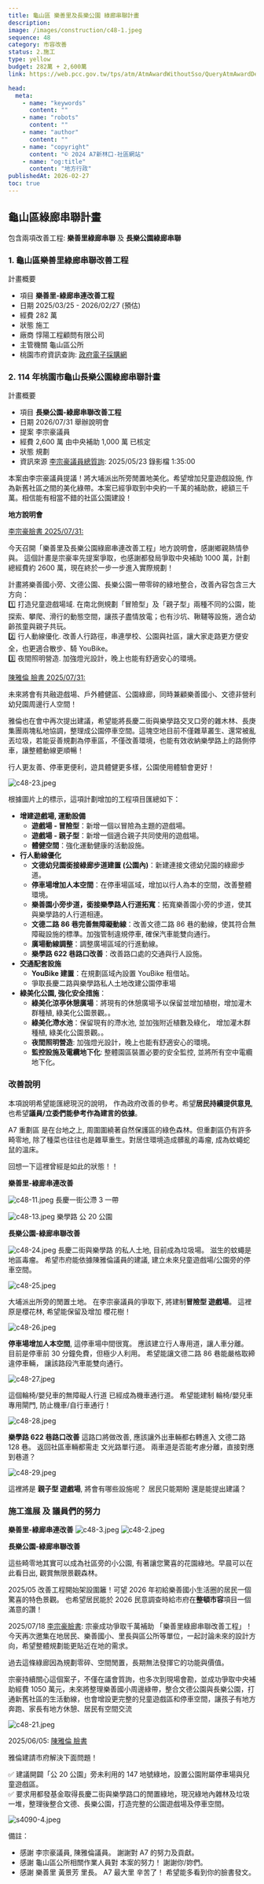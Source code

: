 ```yaml
---
title: 龜山區 樂善里及長樂公園 綠廊串聯計畫
description:
image: /images/construction/c48-1.jpeg
sequence: 48
category: 市容改善
status: 2.施工
type: yellow
budget: 282萬 + 2,600萬
link: https://web.pcc.gov.tw/tps/atm/AtmAwardWithoutSso/QueryAtmAwardDetail?pkAtmMain=NzA4Mzg1MDU%3D&fbclid=IwY2xjawKdH5BleHRuA2FlbQIxMABicmlkETF1VE1OV2JpSHlBcGtnc0FvAR4Iypwnv0xWgXCI7APxDv0iKI9FmOD5wSu57Qb95HdUuNNILkz7j7TZfCDqkQ_aem_ejqswEBZsjcZKq45ZYziQQ

head:
  meta:
    - name: "keywords"
      content: ""
    - name: "robots"
      content: ""
    - name: "author"
      content: ""
    - name: "copyright"
      content: "© 2024 A7新林口-社區網站"
    - name: "og:title"
      content: "地方行政"
publishedAt: 2026-02-27
toc: true
---
```


## 龜山區綠廊串聯計畫

包含兩項改善工程: **樂善里綠廊串聯** 及 **長樂公園綠廊串聯**

### 1. 龜山區樂善里綠廊串聯改善工程

計畫概要

- 項目 **樂善里-綠廊串連改善工程**
- 日期 2025/03/25 - 2026/02/27 (預估)
- 經費 282 萬
- 狀態 施工
- 廠商 惇陽工程顧問有限公司
- 主管機關 龜山區公所
- 桃園市府資訊查詢: <a href="https://web.pcc.gov.tw/tps/atm/AtmAwardWithoutSso/QueryAtmAwardDetail?pkAtmMain=NzA4Mzg1MDU%3D&fbclid=IwY2xjawKdH5BleHRuA2FlbQIxMABicmlkETF1VE1OV2JpSHlBcGtnc0FvAR4Iypwnv0xWgXCI7APxDv0iKI9FmOD5wSu57Qb95HdUuNNILkz7j7TZfCDqkQ_aem_ejqswEBZsjcZKq45ZYziQQ">政府電子採購網</a>

### 2. 114 年桃園市龜山長樂公園綠廊串聯計畫

計畫概要

- 項目 **長樂公園-綠廊串聯改善工程**
- 日期 2026/07/31 舉辦說明會
- 提案 李宗豪議員
- 經費 2,600 萬 由中央補助 1,000 萬 已核定
- 狀態 規劃
- 資訊來源 <a href="https://www.tycc.gov.tw/tc/LiveVideo/video_in.aspx?id=1064">李宗豪議員總質詢</a>: 2025/05/23 錄影檔 1:35:00

本案由李宗豪議員提議！將大埔派出所旁閒置地美化。希望增加兒童遊戲設施, 作為新舊社區之間的美化綠帶。本案已經爭取到中央約一千萬的補助款，總額三千萬。相信能有相當不錯的社區公園建設！

**地方說明會**

<a href="https://www.facebook.com/share/p/1AvCHrs7kj/">李宗豪臉書 2025/07/31:</a>

今天召開「樂善里及長樂公園綠廊串連改善工程」地方說明會，感謝鄉親熱情參與。
這個計畫是宗豪率先提案爭取，也感謝都發局爭取中央補助 1000 萬，計劃總經費約 2600 萬，現在終於一步一步進入實際規劃！

計畫將樂善國小旁、文德公園、長樂公園一帶零碎的綠地整合，改善內容包含三大方向：  
1️⃣ 打造兒童遊戲場域.
在南北側規劃「冒險型」及「親子型」兩種不同的公園，能探索、攀爬、滑行的動態空間，讓孩子盡情放電；也有沙坑、鞦韆等設施，適合幼齡孩童與親子共玩。  
2️⃣ 行人動線優化.
改善人行路徑，串連學校、公園與社區，讓大家走路更方便安全，也更適合散步、騎 YouBike。  
3️⃣ 夜間照明營造.
加強燈光設計，晚上也能有舒適安心的環境。

<a href="https://www.facebook.com/share/p/174NEPQyuW/">陳雅倫 臉書 2025/07/31:</a>

未來將會有共融遊戲場、戶外體健區、公園綠廊，同時兼顧樂善國小、文德非營利幼兒園周邊行人空間！

雅倫也在會中再次提出建議，希望能將長慶二街與樂學路交叉口旁的雜木林、長庚集團兩塊私地協調，整理成公園停車空間。這塊空地目前不僅雜草叢生、還常被亂丟垃圾，若能妥善規劃為停車區，不僅改善環境，也能有效收納樂學路上的路側停車，讓整體動線更順暢！

行人更友善、停車更便利，遊具體健更多樣，公園使用體驗會更好！

![c48-23.jpeg](/images/construction/c48-23.jpeg)

根據圖片上的標示，這項計劃增加的工程項目匯總如下：

- **增建遊戲場, 運動設備**
  - **遊戲場 \- 冒險型**：新增一個以冒險為主題的遊戲場。
  - **遊戲場 \- 親子型**：新增一個適合親子共同使用的遊戲場。
  - **體健空間**：強化運動健康的活動設施。
- **行人動線優化**
  - **文德幼兒園銜接綠廊步道建置 (公園內)**：新建連接文德幼兒園的綠廊步道。
  - **停車場增加人本空間**：在停車場區域，增加以行人為本的空間，改善整體環境。
  - **樂善園小旁步道，銜接樂學路人行道拓寬**：拓寬樂善園小旁的步道，使其與樂學路的人行道相連。
  - **文德二路 86 巷完善無障礙動線**：改善文德二路 86 巷的動線，使其符合無障礙設施的標準。加強管制違規停車, 確保汽車能雙向通行。
  - **廣場動線調整**：調整廣場區域的行進動線。
  - **樂學路 622 巷路口改善**：改善路口處的交通與行人設施。
- **交通配套設施**
  - **YouBike 建置**：在規劃區域內設置 YouBike 租借站。
  - 爭取長慶二路與樂學路私人土地改建公園停車場
- **綠美化公園, 強化安全措施**：
  - **綠美化涼亭休憩廣場**：將現有的休憩廣場予以保留並增加植樹，增加灌木群種植, 綠美化公園景觀。。
  - **綠美化滯水池**：保留現有的滯水池, 並加強附近植數及綠化， 增加灌木群種植, 綠美化公園景觀。。
  - **夜間照明營造**: 加強燈光設計，晚上也能有舒適安心的環境。
  - **監控設施及電纜地下化**: 整體園區裝置必要的安全監控, 並將所有空中電纜地下化。

### 改善說明

本項說明希望能匯總現況的說明， 作為政府改善的參考。希望**居民持續提供意見**, 也希望**議員/立委們能參考作為建言的依據**。

A7 重劃區 是在台地之上, 周圍圍繞著自然保護區的綠色森林。但重劃區仍有許多畸零地, 除了種菜也往往也是雜草重生。對居住環境造成髒亂的毒瘤, 成為蚊蠅蛇鼠的溫床。

回想一下這裡曾經是如此的狀態！！

**樂善里-綠廊串連改善**

![c48-11.jpeg](/images/construction/c48-11.jpeg)
長慶一街公滯 3 一帶

![c48-13.jpeg](/images/construction/c48-13.jpeg)
樂學路 公 20 公園

**長樂公園-綠廊串聯改善**

![c48-24.jpeg](/images/construction/c48-24.jpeg)
長慶二街與樂學路 的私人土地, 目前成為垃圾場。 滋生的蚊蠅是地區毒瘤。 希望市府能依據陳雅倫議員的建議, 建立未來兒童遊戲場/公園旁的停車空間。

![c48-25.jpeg](/images/construction/c48-25.jpeg)

大埔派出所旁的閒置土地。 在李宗豪議員的爭取下, 將建制**冒險型 遊戲場**。 這裡原是櫻花林, 希望能保留及增加 櫻花樹！

![c48-26.jpeg](/images/construction/c48-26.jpeg)

**停車場增加人本空間**, 這停車場中間很寬。 應該建立行人專用道，讓人車分離。 目前是停車前 30 分鐘免費，但極少人利用。 希望能讓文德二路 86 巷能嚴格取締違停車輛， 讓該路段汽車能雙向通行。

![c48-27.jpeg](/images/construction/c48-27.jpeg)

這個輪椅/嬰兒車的無障礙人行道 已經成為機車通行道。 希望能建制 輪椅/嬰兒車專用閘門, 防止機車/自行車通行！

![c48-28.jpeg](/images/construction/c48-28.jpeg)

**樂學路 622 巷路口改善** 這路口將做改善, 應該讓外出車輛都右轉進入 文德二路 128 巷。 返回社區車輛都需走 文光路單行道。 兩車道是否能考慮分離，直接對應到巷道？

![c48-29.jpeg](/images/construction/c48-29.jpeg)

這裡將是 **親子型 遊戲場**, 將會有哪些設施呢？ 居民只能期盼 還是能提出建議？

### 施工進展 及 議員們的努力

**樂善里-綠廊串連改善**
![c48-3.jpeg](/images/construction/c48-3.jpeg)
![c48-2.jpeg](/images/construction/c48-2.jpeg)

**長樂公園-綠廊串聯改善**

這些畸零地其實可以成為社區旁的小公園, 有著讓您驚喜的花園綠地。早晨可以在此看日出, 觀賞無限景觀森林。

2025/05 改善工程開始架設圍籬！可望 2026 年初給樂善國小生活圈的居民一個驚喜的特色景觀。 也希望居民能於 2026 民意調查時給市府在**整頓市容**項目一個滿意的讚！

2025/07/18 <a href="https://www.facebook.com/share/p/1Ym78wWrd9/">李宗豪臉書</a>:
宗豪成功爭取千萬補助 「樂善里綠廊串聯改善工程」！
今天再次邀集在地居民、樂善國小、里長與區公所等單位，一起討論未來的設計方向，希望整體規劃能更貼近在地的需求。

過去這條綠廊因為規劃零碎、空間閒置，長期無法發揮它的功能與價值。

宗豪持續關心這個案子，不僅在議會質詢，也多次到現場會勘，並成功爭取中央補助經費 1050 萬元，未來將整理樂善國小周邊綠帶，整合文德公園與長樂公園，打通新舊社區的生活動線，也會增設更完整的兒童遊戲區和停車空間，讓孩子有地方奔跑、家長有地方休憩、居民有空間交流

![c48-21.jpeg](/images/construction/c48-21.jpeg)

2025/06/05: <a href="https://www.facebook.com/share/p/19GFzA69Lu/">陳雅倫 臉書</a>

雅倫建請市府解決下面問題！

✅ 建議開闢「公 20 公園」旁未利用的 147 地號綠地，設置公園附屬停車場與兒童遊戲區。  
✅ 要求用都發基金取得長慶二街與樂學路口的閒置綠地，現況綠地內雜林及垃圾一堆，整理後整合文德、長樂公園，打造完整的公園遊戲場及停車空間。

![s4090-4.jpeg](/images/service/s4090-4.jpeg)

備註：

- 感謝 李宗豪議員, 陳雅倫議員。 謝謝對 A7 的努力及貢獻。
- 感謝 龜山區公所相關作業人員對 本案的努力！ 謝謝你/妳們。
- 感謝 樂善里 黃景芳 里長。 A7 最大里 辛苦了！ 希望能多看到你的臉書發文。
